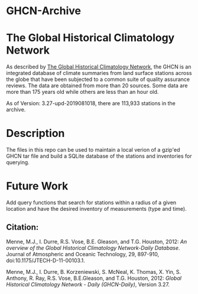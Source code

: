 # GHCN-Archive

# The Global Historical Climatology Network

As described by 
[The Global Historical Climatology Network]("https://www.ncdc.noaa.gov/data-access/land-based-station-data/land-based-datasets/global-historical-climatology-network-ghcn"), 
the GHCN is an integrated database of climate summaries 
from land surface stations across the 
globe that have been subjected to a common suite of quality assurance reviews. 
The data are obtained from more than 20 sources. Some data are more than 175 years old while 
others are less than an hour old.

As of Version: 3.27-upd-2019081018, there are 113,933 stations in the archive. 

# Description
The files in this repo can be used to maintain a local verion of a gzip'ed GHCN tar file and build a SQLite database of the stations and inventories for querying.

# Future Work
Add query functions that search for stations within a radius of a given location and have the desired inventory of measurements (type and time).

## Citation:
Menne, M.J., I. Durre, R.S. Vose, B.E. Gleason, and T.G. Houston, 2012:  *An overview 
of the Global Historical Climatology Network-Daily Database*.  Journal of Atmospheric 
and Oceanic Technology, 29, 897-910, doi:10.1175/JTECH-D-11-00103.1.

Menne, M.J., I. Durre, B. Korzeniewski, S. McNeal, K. Thomas, X. Yin, S. Anthony, R. Ray, 
R.S. Vose, B.E.Gleason, and T.G. Houston, 2012: *Global Historical Climatology Network - 
Daily (GHCN-Daily)*, Version 3.27.

